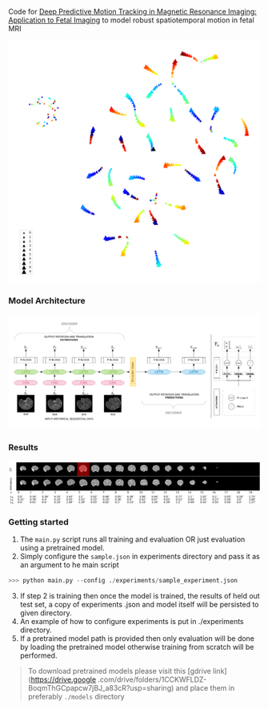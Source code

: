 Code for [Deep Predictive Motion Tracking in Magnetic Resonance Imaging: Application to Fetal Imaging](https://arxiv.org/abs/1909.11625) to model robust spatiotemporal motion in fetal MRI

![tSNE projection of internal states of encoder lstm](./imgs/tsne_encoder_lstm_states_perplexity5.png)


### Model Architecture
![model_architecture](./imgs/model_architecture.png)

### Results
![results](./imgs/est_pred_imposed_slices_test29_msk5.png)

### Getting started
1. The `main.py` script runs all training and evaluation OR just evaluation using a pretrained model.
2. Simply configure the `sample.json` in experiments directory and pass it as an argument to he main script
```python
>>> python main.py --config ./experiments/sample_experiment.json 
```
3. If step 2 is training then once the model is trained, the results of held out test set, a copy of experiments
.json and model itself will be persisted to given directory.
4. An example of how to configure experiments is put in ./experiments directory.
5. If a pretrained model path is provided then only evaluation will be done by loading the pretrained model otherwise
 training from scratch will be performed.


> To download pretrained models please visit this [gdrive link](https://drive.google
.com/drive/folders/1CCKWFLDZ-BoqmThGCpapcw7jBJ_a83cR?usp=sharing) and place them in preferably `./models` directory

